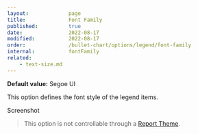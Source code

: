 ```yaml
---
layout:             page
title:              Font Family
published:          true
date:               2022-08-17
modified:           2022-08-17
order:              /bullet-chart/options/legend/font-family
internal:           fontFamily
related:
    - text-size.md
---
```

**Default value:** Segoe UI

This option defines the font style of the legend items.  

<todo>Screenshot</todo>

> This option is not controllable through a [Report Theme](../../features/themes.md).

